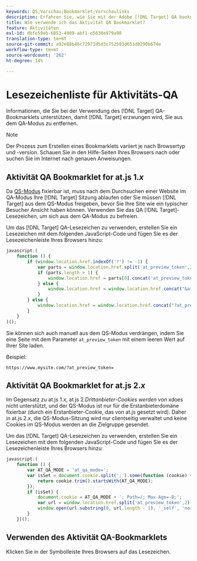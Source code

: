 ```yaml
---
keywords: QS;Vorschau;Bookmarklet;Vorschaulinks
description: Erfahren Sie, wie Sie mit der Adobe [!DNL Target] QA bookmarklet to force [!DNL Target] aus dem Qualitätssicherungs-Modus heraus arbeiten können.
title: Wie verwende ich das Aktivität QA Bookmarklet?
feature: Aktivitäten
exl-id: dbfe59eb-6853-4909-abf1-e5630e979a98
translation-type: tm+mt
source-git-commit: a92e88b46c72971d5d3c752593d651d8290b674e
workflow-type: tm+mt
source-wordcount: '262'
ht-degree: 14%

---
```


# Lesezeichenliste für Aktivitäts-QA

Informationen, die Sie bei der Verwendung des [!DNL Target] QA-Bookmarklets unterstützen, damit [!DNL Target] erzwungen wird, Sie aus dem QA-Modus zu entfernen.

>[!NOTE]
>
>Der Prozess zum Erstellen eines Bookmarklets variiert je nach Browsertyp und -version. Schauen Sie in den Hilfe-Seiten Ihres Browsers nach oder suchen Sie im Internet nach genauen Anweisungen.

## Aktivität QA Bookmarklet for at.js 1.*x* 

Da [QS-Modus](/help/c-activities/c-activity-qa/activity-qa.md) fixierbar ist, muss nach dem Durchsuchen einer Website im QA-Modus Ihre [!DNL Target] Sitzung ablaufen oder Sie müssen [!DNL Target] aus dem QS-Modus freigeben, bevor Sie Ihre Site wie ein typischer Besucher Ansicht haben können. Verwenden Sie das QA [!DNL Target]-Lesezeichen, um sich aus dem QA-Modus zu befreien.

Um das [!DNL Target] QA-Lesezeichen zu verwenden, erstellen Sie ein Lesezeichen mit dem folgenden JavaScript-Code und fügen Sie es der Lesezeichenleiste Ihres Browsers hinzu:

```javascript
javascript:(
    function () {
        if (window.location.href.indexOf('?') != -1) {
            var parts = window.location.href.split('at_preview_token',2);
            if (parts.length > 1) {
                window.location.href = parts[0].concat('at_preview_token=');
            } else {
                window.location.href = window.location.href.concat("&at_preview_token=")
            }
        } else {
            window.location.href = window.location.href.concat("?at_preview_token=")
        }
    }
)();
```

Sie können sich auch manuell aus dem QS-Modus verdrängen, indem Sie eine Seite mit dem Parameter `at_preview_token` mit einem leeren Wert auf Ihrer Site laden.

Beispiel:

`https://www.mysite.com/?at_preview_token=`

## Aktivität QA Bookmarklet for at.js 2.*x* 

Im Gegensatz zu at.js 1.*x*, at.js 2.*Drittanbieter-Cookies werden von* xdoes nicht unterstützt, und der QS-Modus ist nur für die Erstanbieterdomäne fixierbar (durch ein Erstanbieter-Cookie, das von at.js gesetzt wird). Daher in at.js 2.*x*, die QS-Modus-Sitzung wird nur clientseitig verwaltet und keine Cookies im QS-Modus werden an die Zielgruppe gesendet.

Um das [!DNL Target] QA-Lesezeichen zu verwenden, erstellen Sie ein Lesezeichen mit dem folgenden JavaScript-Code und fügen Sie es der Lesezeichenleiste Ihres Browsers hinzu:

```javascript
javascript:(
    function () {
        var AT_QA_MODE = 'at_qa_mode=';
        var isSet = document.cookie.split(';').some(function (cookie) {
            return cookie.trim().startsWith(AT_QA_MODE);
        });
        if (isSet) {
            document.cookie = AT_QA_MODE + '; Path=/; Max-Age=-0;';
            var url = window.location.href.split('at_preview_token',2)[0];
            window.open(url.substring(0, url.length - 1), '_self', 'noreferrer');
        }
    })();
```

## Verwenden des Aktivität QA-Bookmarklets

Klicken Sie in der Symbolleiste Ihres Browsers auf das Lesezeichen.
